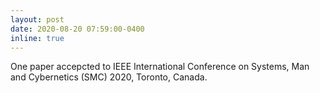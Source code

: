 ```yaml
---
layout: post
date: 2020-08-20 07:59:00-0400
inline: true
---
```


One paper accepcted to IEEE International Conference on Systems, Man and Cybernetics (SMC) 2020, Toronto, Canada.
